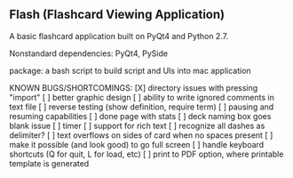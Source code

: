 Flash (Flashcard Viewing Application)
------------------------------------

A basic flashcard application built on PyQt4 and Python 2.7.

Nonstandard dependencies: PyQt4, PySide

package: a bash script to build script and UIs into mac application

KNOWN BUGS/SHORTCOMINGS:
 [X] directory issues with pressing "import"
 [ ] better graphic design
 [ ] ability to write ignored comments in text file
 [ ] reverse testing (show definition, require term)
 [ ] pausing and resuming capabilities
 [ ] done page with stats
 [ ] deck naming box goes blank issue
 [ ] timer
 [ ] support for rich text
 [ ] recognize all dashes as delimiter?
 [ ] text overflows on sides of card when no spaces present
 [ ] make it possible (and look good) to go full screen
 [ ] handle keyboard shortcuts (Q for quit, L for load, etc)
 [ ] print to PDF option, where printable template is generated

